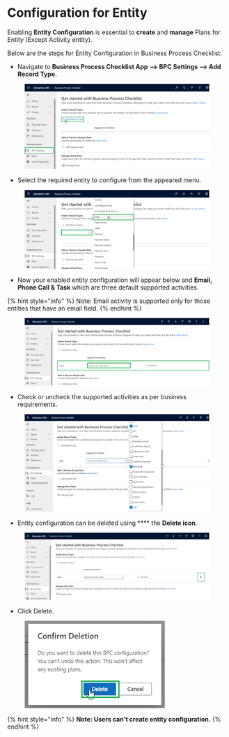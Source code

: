 # Configuration for Entity

Enabling **Entity Configuration** is essential to **create** and **manage** Plans for Entity (Except Activity entity).

Below are the steps for Entity Configuration in Business Process Checklist:

* Navigate to **Business Process Checklist App** **--> BPC Settings --> Add Record Type.**

<figure><img src="../../.gitbook/assets/Entity Configuration_1.png" alt=""><figcaption></figcaption></figure>

* Select the required entity to configure from the appeared menu.

<figure><img src="../../.gitbook/assets/Entity Configuration_2.png" alt=""><figcaption></figcaption></figure>

* Now your enabled entity configuration will appear below and **Email, Phone Call & Task** which are three default supported activities.

{% hint style="info" %}
Note: Email activity is supported only for those entities that have an email field.
{% endhint %}

<figure><img src="../../.gitbook/assets/Entity Configuration_3.png" alt=""><figcaption></figcaption></figure>

* Check or uncheck the supported activities as per business requirements.&#x20;

<figure><img src="../../.gitbook/assets/Entity Configuration_11.png" alt=""><figcaption></figcaption></figure>

* Entity configuration can be deleted using **** the **Delete icon**.

<figure><img src="../../.gitbook/assets/Entity Configuration_4.png" alt=""><figcaption></figcaption></figure>

* Click Delete.

<figure><img src="../../.gitbook/assets/Entity Configuration_5.png" alt=""><figcaption></figcaption></figure>

{% hint style="info" %}
**Note: Users can't create entity configuration.**
{% endhint %}

